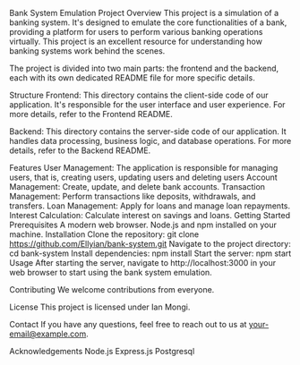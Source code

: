 Bank System Emulation Project
Overview
This project is a simulation of a banking system. It's designed to emulate the core functionalities of a bank, providing a platform for users to perform various banking operations virtually. This project is an excellent resource for understanding how banking systems work behind the scenes.

The project is divided into two main parts: the frontend and the backend, each with its own dedicated README file for more specific details.

Structure
Frontend: This directory contains the client-side code of our application. It's responsible for the user interface and user experience. For more details, refer to the Frontend README.

Backend: This directory contains the server-side code of our application. It handles data processing, business logic, and database operations. For more details, refer to the Backend README.

Features
User Management: The application is responsible for managing users, that is, creating users, updating users and deleting users
Account Management: Create, update, and delete bank accounts.
Transaction Management: Perform transactions like deposits, withdrawals, and transfers.
Loan Management: Apply for loans and manage loan repayments.
Interest Calculation: Calculate interest on savings and loans.
Getting Started
Prerequisites
A modern web browser.
Node.js and npm installed on your machine.
Installation
Clone the repository: git clone https://github.com/Ellyian/bank-system.git
Navigate to the project directory: cd bank-system
Install dependencies: npm install
Start the server: npm start
Usage
After starting the server, navigate to http://localhost:3000 in your web browser to start using the bank system emulation.

Contributing
We welcome contributions from everyone.

License
This project is licensed under Ian Mongi.

Contact
If you have any questions, feel free to reach out to us at your-email@example.com.

Acknowledgements
Node.js
Express.js
Postgresql
